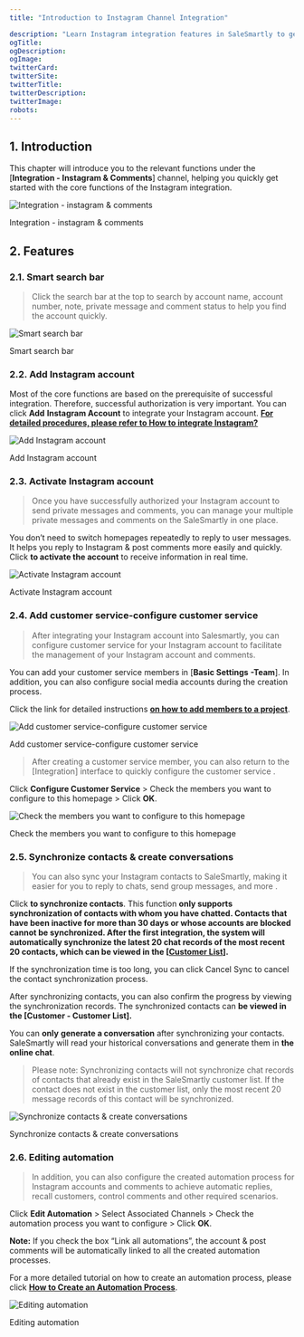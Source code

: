```yaml
---
title: "Introduction to Instagram Channel Integration"

description: "Learn Instagram integration features in SaleSmartly to get started quickly"
ogTitle:
ogDescription:
ogImage:
twitterCard:
twitterSite:
twitterTitle:
twitterDescription:
twitterImage:
robots:
---
```


## 1. Introduction

This chapter will introduce you to the relevant functions under the [**Integration - Instagram & Comments**] channel, helping you quickly get started with the core functions of the Instagram integration.

![Integration - instagram & comments](https://resource.helplook.net/docker_production/ulybx9/article/ghXL6y5H/67fcac8f948ef.png)

Integration - instagram & comments

## 2. Features

### 2.1. Smart search bar

> Click the search bar at the top to search by account name, account number, note, private message and comment status to help you find the account quickly.

![Smart search bar](https://resource.helplook.net/docker_production/ulybx9/article/ghXL6y5H/67fcae9b97770.png)

Smart search bar

###

### 2.2. Add Instagram account

Most of the core functions are based on the prerequisite of successful integration. Therefore, successful authorization is very important. You can click **Add** **Instagram Account** to integrate your Instagram account. [**For detailed procedures, please refer to How to integrate Instagram?**](https://help-en.salesmartly.com/docs/integrate-instagram/)

![Add Instagram account](https://resource.helplook.net/docker_production/ulybx9/article/ghXL6y5H/67fcaf483ce2f.png)

Add Instagram account

### 2.3. Activate Instagram account

> Once you have successfully authorized your Instagram account to send private messages and comments, you can manage your multiple private messages and comments on the SaleSmartly in one place.

You don’t need to switch homepages repeatedly to reply to user messages. It helps you reply to Instagram & post comments more easily and quickly. Click **to activate the account** to receive information in real time.

![Activate Instagram account](https://resource.helplook.net/docker_production/ulybx9/article/ghXL6y5H/67fcb15b21674.png)

Activate Instagram account

### 2.4. Add customer service-configure customer service

> After integrating your Instagram account into Salesmartly, you can configure customer service for your Instagram account to facilitate the management of your Instagram account and comments.

You can add your customer service members in [**Basic Settings** **-Team**]. In addition, you can also configure social media accounts during the creation process.

Click the link for detailed instructions [**on how to add members to a project**](https://help-en.salesmartly.com/docs/team-management/#b17ce222c7a6ab9c0f2ce16d9b315e44).

![Add customer service-configure customer service](https://resource.helplook.net/docker_production/ulybx9/article/ghXL6y5H/67fcb1b9d5c70.png)

Add customer service-configure customer service

> After creating a customer service member, you can also return to the [Integration] interface to quickly configure the customer service .

Click **Configure Customer Service** > Check the members you want to configure to this homepage > Click **OK**.

![Check the members you want to configure to this homepage](https://resource.helplook.net/docker_production/ulybx9/article/ghXL6y5H/67fcb1da3ab56.png)

Check the members you want to configure to this homepage

### 2.5. Synchronize contacts & create conversations

> You can also sync your Instagram contacts to SaleSmartly, making it easier for you to reply to chats, send group messages, and more .

Click **to synchronize contacts**. This function **only supports synchronization of contacts with whom you have chatted. Contacts that have been inactive for more than 30 days or whose accounts are blocked cannot be synchronized. After the first integration, the system will automatically synchronize the latest 20 chat records of the most recent 20 contacts, which can be viewed in the [[Customer List](https://help-en.salesmartly.com/docs/customer-list/)].**

If the synchronization time is too long, you can click Cancel Sync to cancel the contact synchronization process.

After synchronizing contacts, you can also confirm the progress by viewing the synchronization records. The synchronized contacts can **be viewed in the [Customer - Customer List].**

You can **only** **generate a conversation** after synchronizing your contacts. SaleSmartly will read your historical conversations and generate them in **the online chat**.

> Please note: Synchronizing contacts will not synchronize chat records of contacts that already exist in the SaleSmartly customer list. If the contact does not exist in the customer list, only the most recent 20 message records of this contact will be synchronized.

![Synchronize contacts & create conversations](https://resource.helplook.net/docker_production/ulybx9/article/ghXL6y5H/67fcb73d63925.png)

Synchronize contacts & create conversations

### 2.6. Editing automation

> In addition, you can also configure the created automation process for Instagram accounts and comments to achieve automatic replies, recall customers, control comments and other required scenarios.

Click **Edit Automation** > Select Associated Channels > Check the automation process you want to configure > Click **OK**.

**Note:** If you check the box “Link all automations”, the account & post comments will be automatically linked to all the created automation processes.

For a more detailed tutorial on how to create an automation process, please click [**How to Create an Automation Process**](https://help-en.salesmartly.com/docs/automate-processes/).

![Editing automation](https://resource.helplook.net/docker_production/ulybx9/article/ghXL6y5H/67fcb7a0c9b7f.png)

Editing automation
